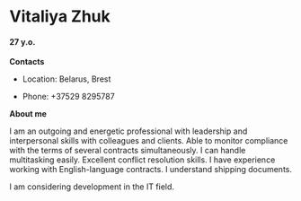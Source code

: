 # Vitaliya Zhuk

#### 27 y.o.

**Contacts**

- Location: Belarus, Brest

- Phone: +37529 8295787

**About me**

I am an outgoing and energetic professional with leadership and interpersonal skills with colleagues and clients. Able to monitor compliance with the terms of several contracts simultaneously. I can handle multitasking easily. Excellent conflict resolution skills. I have experience working with English-language contracts. I understand shipping documents.  

I am considering development in the IT field.
